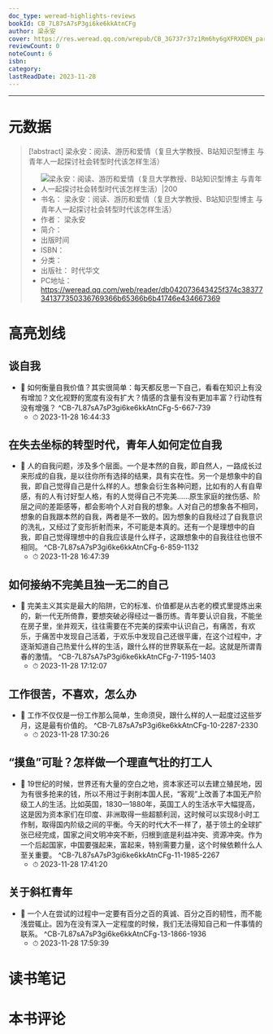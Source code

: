 ```yaml
---
doc_type: weread-highlights-reviews
bookId: CB_7L87sA7sP3gi6ke6kkAtnCFg
author: 梁永安
cover: https://res.weread.qq.com/wrepub/CB_3G737r37z1Rm6hy6gXFRXDEN_parsecover
reviewCount: 0
noteCount: 6
isbn: 
category: 
lastReadDate: 2023-11-28
---
```



---
# 元数据
> [!abstract] 梁永安：阅读、游历和爱情（复旦大学教授、B站知识型博主 与青年人一起探讨社会转型时代该怎样生活）
> - ![ 梁永安：阅读、游历和爱情（复旦大学教授、B站知识型博主 与青年人一起探讨社会转型时代该怎样生活）|200](https://res.weread.qq.com/wrepub/CB_3G737r37z1Rm6hy6gXFRXDEN_parsecover)
> - 书名： 梁永安：阅读、游历和爱情（复旦大学教授、B站知识型博主 与青年人一起探讨社会转型时代该怎样生活）
> - 作者： 梁永安
> - 简介： 
> - 出版时间 
> - ISBN： 
> - 分类： 
> - 出版社： 时代华文
> - PC地址：https://weread.qq.com/web/reader/db042073643425f374c38377341377350336769366b65366b6b41746e434667369

# 高亮划线

## 谈自我


- 📌 如何衡量自我价值？其实很简单：每天都反思一下自己，看看在知识上有没有增加？文化视野的宽度有没有扩大？情感的含量有没有更加丰富？行动性有没有增强？  ^CB-7L87sA7sP3gi6ke6kkAtnCFg-5-667-739
    - ⏱ 2023-11-28 16:44:33 
## 在失去坐标的转型时代，青年人如何定位自我


- 📌 人的自我问题，涉及多个层面。一个是本然的自我，即自然人，一路成长过来形成的自我，是以往你所有选择的结果，具有实在性。另一个是想象中的自我，即自己觉得自己是什么样的人。想象会衍生各种问题，比如有的人有自卑感，有的人有讨好型人格，有的人觉得自己不完美……原生家庭的挫伤感、阶层之间的差距感等，都会影响个人对自我的想象。人对自己的想象各不相同，想象的自我跟本然的自我，两者是不一致的。因为想象的自我经过了自我意识的洗礼，又经过了变形折射而来，不可能是本真的。还有一个是理想中的自我，即自己觉得理想中的自我应该是什么样子，这跟想象中的自我往往也很不相同。  ^CB-7L87sA7sP3gi6ke6kkAtnCFg-6-859-1132
    - ⏱ 2023-11-28 16:47:39 
## 如何接纳不完美且独一无二的自己


- 📌 完美主义其实是最大的陷阱，它的标准、价值都是从古老的模式里提炼出来的，新一代无所倚靠，要想突破必得经过一番历练。青年要认识自我，不能坐在房子里，坐井观天，往往需要在不完美的探索中认识自己，有痛苦，有欢乐，于痛苦中发现自己活着，于欢乐中发现自己还很平庸，在这个过程中，才逐渐知道自己热爱什么样的生活，跟什么样的世界联系在一起。这就是所谓青春的激情。  ^CB-7L87sA7sP3gi6ke6kkAtnCFg-7-1195-1403
    - ⏱ 2023-11-28 17:12:07 
## 工作很苦，不喜欢，怎么办


- 📌 工作不仅仅是一份工作那么简单，生命须臾，跟什么样的人一起度过这些岁月，这是最有价值的。  ^CB-7L87sA7sP3gi6ke6kkAtnCFg-10-2287-2330
    - ⏱ 2023-11-28 17:30:26 
## “摸鱼”可耻？怎样做一个理直气壮的打工人


- 📌 19世纪的时候，世界还有大量的空白之地，资本家还可以去建立殖民地，因为有很多抢来的钱，所以不用过于剥削本国人民，“客观”上改善了本国无产阶级工人的生活。比如英国，1830—1880年，英国工人的生活水平大幅提高，这是因为资本家们在印度、非洲取得一些超额利润，这时候可以实现8小时工作制，取得国内阶级之间的平衡。今天的时代大不一样了，基于领土的全球扩张已经完成，国家之间文明冲突不断，归根到底是利益冲突、资源冲突。作为一个后起国家，中国要强起来，富起来，特别需要力量，这个时候依赖什么人至关重要。  ^CB-7L87sA7sP3gi6ke6kkAtnCFg-11-1985-2267
    - ⏱ 2023-11-28 17:41:20 
## 关于斜杠青年


- 📌 一个人在尝试的过程中一定要有百分之百的真诚、百分之百的韧性，而不能浅尝辄止。因为在没有深入一定程度的时候，我们无法得知自己和一件事情的联系。  ^CB-7L87sA7sP3gi6ke6kkAtnCFg-13-1866-1936
    - ⏱ 2023-11-28 17:59:39 
# 读书笔记

# 本书评论
